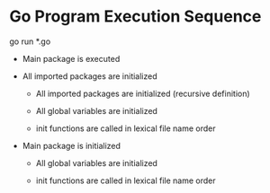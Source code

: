 # Go Program Execution Sequence

go run *.go

-  Main package is executed

-  All imported packages are initialized

    -  All imported packages are initialized (recursive definition)

    - All global variables are initialized 

    - init functions are called in lexical file name order

- Main package is initialized

    -  All global variables are initialized

    - init functions are called in lexical file name order
